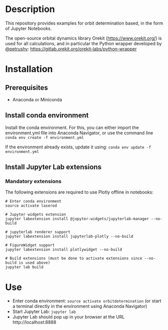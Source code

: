 # Description

This repository provides examples for orbit determination based, in the form of Jupyter Notebooks.

The open-source orbital dynamics library Orekit (https://www.orekit.org/) is used for all calculations, and in particular the Python wrapper developed by [@petrushy](https://github.com/petrushy): https://gitlab.orekit.org/orekit-labs/python-wrapper

# Installation

## Prerequisites
* Anaconda or Miniconda

## Install conda environment

Install the conda environment. For this, you can either import the environment.yml file into Anaconda Navigator, or use the command line
`conda env create -f environment.yml`

If the environment already exists, update it using:
`conda env update -f environment.yml`

## Install Jupyter Lab extensions
### Mandatory extensions
The following extensions are required to use Plotly offline in notebooks:

```
# Enter conda environment
source activate laserod

# Jupyter widgets extension
jupyter labextension install @jupyter-widgets/jupyterlab-manager --no-build

# jupyterlab renderer support
jupyter labextension install jupyterlab-plotly --no-build

# FigureWidget support
jupyter labextension install plotlywidget --no-build

# Build extensions (must be done to activate extensions since --no-build is used above)
jupyter lab build
```

# Use

* Enter conda environment: `source activate orbitdetermination` (or start a terminal directly in the environment using Anaconda Navigator)
* Start Jupyter Lab: `jupyter lab`
* Jupyter Lab should pop up in your browser at the URL http://localhost:8888
